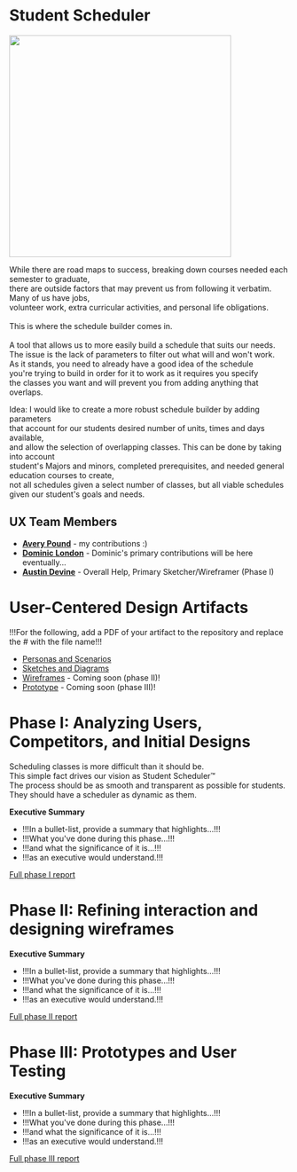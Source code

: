 # Student Scheduler <br>
<img src="https://user-images.githubusercontent.com/79026876/192642326-99146a38-691b-48df-89bd-6155c95cfe23.jpeg" width="400"/>
<br> 
<p>
While there are road maps to success, breaking down courses needed each semester to graduate, <br>
 there are outside factors that may prevent us from following it verbatim. Many of us have jobs,  <br>
 volunteer work, extra curricular activities, and personal life obligations.  <br> <br>
 This is where the schedule builder comes in.  <br> <br>
 A tool that allows us to more easily build a schedule that suits our needs.  <br>
 The issue is the lack of parameters to filter out what will and won't work.  <br>
 As it stands, you need to already have a good idea of the schedule  <br>
 you're trying to build in order for it to work as it requires you specify  <br>
 the classes you want and will prevent you from adding anything that overlaps.  <br>

Idea: I would like to create a more robust schedule builder by adding parameters  <br>
 that account for our students desired number of units, times and days available,  <br>
 and allow the selection of overlapping classes. This can be done by taking into account  <br>
 student's Majors and minors, completed prerequisites, and needed general education courses to create, <br>
 not all schedules given a select number of classes, but all viable schedules given our student's goals and needs.  <br>
 </p>

## UX Team Members

* **[Avery Pound](https://usabilityengineering.github.io/ux-portfolio-DJ-IRL/)** - my contributions :)
* **[Dominic London](https://github.com/UsabilityEngineering/ux-portfolio-DustyDomino1774/)** - Dominic's primary contributions will be here eventually...
* **[Austin Devine](https://github.com/UsabilityEngineering/ux-portfolio-KlefaffleWaffle)** - Overall Help, Primary Sketcher/Wireframer (Phase I)

# User-Centered Design Artifacts
 
!!!For the following, add a PDF of your artifact to the repository and replace the # with the file name!!!
* [Personas and Scenarios](personas/)
* [Sketches and Diagrams](sketches/)
* [Wireframes](#) - Coming soon (phase II)!
* [Prototype](#) - Coming soon (phase III)!

# Phase I: Analyzing Users, Competitors, and Initial Designs

Scheduling classes is more difficult than it should be. <br>
This simple fact drives our vision as Student Scheduler™️ <br>
The process should be as smooth and transparent as possible for students. <br>
They should have a scheduler as dynamic as them.  <br>

**Executive Summary**

* !!!In a bullet-list, provide a summary that highlights...!!!
* !!!What you've done during this phase...!!!
* !!!and what the significance of it is...!!!
* !!!as an executive would understand.!!!

[Full phase I report](phaseI/)

# Phase II: Refining interaction and designing wireframes

**Executive Summary**

* !!!In a bullet-list, provide a summary that highlights...!!!
* !!!What you've done during this phase...!!!
* !!!and what the significance of it is...!!!
* !!!as an executive would understand.!!!

[Full phase II report](phaseII/)

# Phase III: Prototypes and User Testing

**Executive Summary**

* !!!In a bullet-list, provide a summary that highlights...!!!
* !!!What you've done during this phase...!!!
* !!!and what the significance of it is...!!!
* !!!as an executive would understand.!!!

[Full phase III report](phaseIII/)
